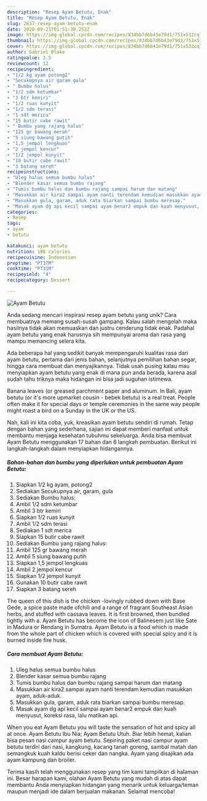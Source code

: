```yaml
---
description: "Resep Ayam Betutu, Enak"
title: "Resep Ayam Betutu, Enak"
slug: 2637-resep-ayam-betutu-enak
date: 2020-09-21T01:51:30.252Z
image: https://img-global.cpcdn.com/recipes/834bb7d6b43e79d1/751x532cq70/ayam-betutu-foto-resep-utama.jpg
thumbnail: https://img-global.cpcdn.com/recipes/834bb7d6b43e79d1/751x532cq70/ayam-betutu-foto-resep-utama.jpg
cover: https://img-global.cpcdn.com/recipes/834bb7d6b43e79d1/751x532cq70/ayam-betutu-foto-resep-utama.jpg
author: Gabriel Blake
ratingvalue: 3.5
reviewcount: 12
recipeingredient:
- "1/2 kg ayam potong2"
- "Secukupnya air garam gula"
- " Bumbu halus"
- "1/2 sdm ketumbar"
- "3 btr kemiri"
- "1/2 ruas kunyit"
- "1/2 sdm terasi"
- "1 sdt merica"
- "15 butir cabe rawit"
- " Bumbu yang rajang halus"
- "125 gr bawang merah"
- "5 siung bawang putih"
- "1,5 jempol lengkuas"
- "2 jempol kencur"
- "1/2 jempol kunyit"
- "10 butir cabe rawit"
- "3 batang sereh"
recipeinstructions:
- "Uleg halus semua bumbu halus"
- "Blender kasar semua bumbu rajang"
- "Tumis bumbu halus dan bumbu rajang sampai harum dan matang"
- "Masukkan air kira2 sampai ayam nanti terendam kemudian masukkan ayam, aduk-aduk."
- "Masukkan gula, garam, aduk rata biarkan sampai bumbu meresap."
- "Masak ayam dg api kecil sampai ayam benar2 empuk dan kuah menyusut, koreksi rasa, lalu matikan api."
categories:
- Resep
tags:
- ayam
- betutu

katakunci: ayam betutu 
nutrition: 108 calories
recipecuisine: Indonesian
preptime: "PT37M"
cooktime: "PT31M"
recipeyield: "4"
recipecategory: Dessert

---
```



![Ayam Betutu](https://img-global.cpcdn.com/recipes/834bb7d6b43e79d1/751x532cq70/ayam-betutu-foto-resep-utama.jpg)

Anda sedang mencari inspirasi resep ayam betutu yang unik? Cara membuatnya memang susah-susah gampang. Kalau salah mengolah maka hasilnya tidak akan memuaskan dan justru cenderung tidak enak. Padahal ayam betutu yang enak harusnya sih mempunyai aroma dan rasa yang mampu memancing selera kita.

Ada beberapa hal yang sedikit banyak mempengaruhi kualitas rasa dari ayam betutu, pertama dari jenis bahan, selanjutnya pemilihan bahan segar, hingga cara membuat dan menyajikannya. Tidak usah pusing kalau mau menyiapkan ayam betutu yang enak di mana pun anda berada, karena asal sudah tahu triknya maka hidangan ini bisa jadi suguhan istimewa.

Banana leaves (or greased parchment paper and aluminum. In Bali, ayam betutu (or it&#39;s more upmarket cousin - bebek betutu) is a real treat. People often make it for special days or temple ceremonies in the same way people might roast a bird on a Sunday in the UK or the US.


Nah, kali ini kita coba, yuk, kreasikan ayam betutu sendiri di rumah. Tetap dengan bahan yang sederhana, sajian ini dapat memberi manfaat untuk membantu menjaga kesehatan tubuhmu sekeluarga. Anda bisa membuat Ayam Betutu menggunakan 17 bahan dan 6 langkah pembuatan. Berikut ini langkah-langkah dalam menyiapkan hidangannya.

<!--inarticleads1-->

##### Bahan-bahan dan bumbu yang diperlukan untuk pembuatan Ayam Betutu:

1. Siapkan 1/2 kg ayam, potong2
1. Sediakan Secukupnya air, garam, gula
1. Sediakan  Bumbu halus:
1. Ambil 1/2 sdm ketumbar
1. Ambil 3 btr kemiri
1. Siapkan 1/2 ruas kunyit
1. Ambil 1/2 sdm terasi
1. Sediakan 1 sdt merica
1. Siapkan 15 butir cabe rawit
1. Sediakan  Bumbu yang rajang halus:
1. Ambil 125 gr bawang merah
1. Ambil 5 siung bawang putih
1. Siapkan 1,5 jempol lengkuas
1. Ambil 2 jempol kencur
1. Siapkan 1/2 jempol kunyit
1. Gunakan 10 butir cabe rawit
1. Siapkan 3 batang sereh


The queen of this dish is the chicken -lovingly rubbed down with Base Gede, a spice paste made ofchili and a range of fragrant Southeast Asian herbs, and stuffed with cassava leaves. It is first browned, then bundled tightly with a. Ayam Betutu has become the icon of Balinesem just like Sate in Madura or Rendang in Sumatra. Ayam Betutu is a food which is made from the whole part of chicken which is covered with special spicy and it is burned inside fire husk. 

<!--inarticleads2-->

##### Cara membuat Ayam Betutu:

1. Uleg halus semua bumbu halus
1. Blender kasar semua bumbu rajang
1. Tumis bumbu halus dan bumbu rajang sampai harum dan matang
1. Masukkan air kira2 sampai ayam nanti terendam kemudian masukkan ayam, aduk-aduk.
1. Masukkan gula, garam, aduk rata biarkan sampai bumbu meresap.
1. Masak ayam dg api kecil sampai ayam benar2 empuk dan kuah menyusut, koreksi rasa, lalu matikan api.


When you eat Ayam Betutu you will taste the sensation of hot and spicy all at once. Ayam Betutu Ibu Nia; Ayam Betutu Utuh. Biar lebih hemat, kalian bisa pesan nasi campur ayam betutu. Sepiring paket nasi campur ayam betutu terdiri dari nasi, kangkung, kacang tanah goreng, sambal matah dan semangkuk kuah kaldu berisi ceker dan nangka. Ayam yang disajikan ada ayam kampung dan broiler. 

Terima kasih telah menggunakan resep yang tim kami tampilkan di halaman ini. Besar harapan kami, olahan Ayam Betutu yang mudah di atas dapat membantu Anda menyiapkan hidangan yang menarik untuk keluarga/teman maupun menjadi ide dalam berjualan makanan. Selamat mencoba!
